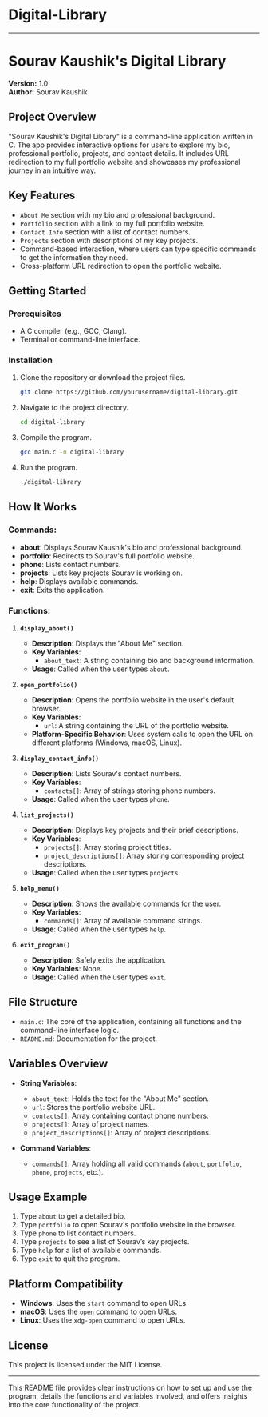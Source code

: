 # Digital-Library
---

# **Sourav Kaushik's Digital Library**

**Version:** 1.0  
**Author:** Sourav Kaushik

## **Project Overview**
"Sourav Kaushik's Digital Library" is a command-line application written in C. The app provides interactive options for users to explore my bio, professional portfolio, projects, and contact details. It includes URL redirection to my full portfolio website and showcases my professional journey in an intuitive way.

## **Key Features**
- `About Me` section with my bio and professional background.
- `Portfolio` section with a link to my full portfolio website.
- `Contact Info` section with a list of contact numbers.
- `Projects` section with descriptions of my key projects.
- Command-based interaction, where users can type specific commands to get the information they need.
- Cross-platform URL redirection to open the portfolio website.

## **Getting Started**

### **Prerequisites**
- A C compiler (e.g., GCC, Clang).
- Terminal or command-line interface.

### **Installation**
1. Clone the repository or download the project files.
    ```bash
    git clone https://github.com/yourusername/digital-library.git
    ```
2. Navigate to the project directory.
    ```bash
    cd digital-library
    ```
3. Compile the program.
    ```bash
    gcc main.c -o digital-library
    ```
4. Run the program.
    ```bash
    ./digital-library
    ```

## **How It Works**

### **Commands:**
- **about**: Displays Sourav Kaushik's bio and professional background.
- **portfolio**: Redirects to Sourav's full portfolio website.
- **phone**: Lists contact numbers.
- **projects**: Lists key projects Sourav is working on.
- **help**: Displays available commands.
- **exit**: Exits the application.

### **Functions:**

1. **`display_about()`**  
   - **Description**: Displays the "About Me" section.
   - **Key Variables**:  
     - `about_text`: A string containing bio and background information.
   - **Usage**: Called when the user types `about`.

2. **`open_portfolio()`**  
   - **Description**: Opens the portfolio website in the user's default browser.
   - **Key Variables**:  
     - `url`: A string containing the URL of the portfolio website.
   - **Platform-Specific Behavior**: Uses system calls to open the URL on different platforms (Windows, macOS, Linux).

3. **`display_contact_info()`**  
   - **Description**: Lists Sourav's contact numbers.
   - **Key Variables**:  
     - `contacts[]`: Array of strings storing phone numbers.
   - **Usage**: Called when the user types `phone`.

4. **`list_projects()`**  
   - **Description**: Displays key projects and their brief descriptions.
   - **Key Variables**:  
     - `projects[]`: Array storing project titles.
     - `project_descriptions[]`: Array storing corresponding project descriptions.
   - **Usage**: Called when the user types `projects`.

5. **`help_menu()`**  
   - **Description**: Shows the available commands for the user.
   - **Key Variables**:  
     - `commands[]`: Array of available command strings.
   - **Usage**: Called when the user types `help`.

6. **`exit_program()`**  
   - **Description**: Safely exits the application.
   - **Key Variables**: None.
   - **Usage**: Called when the user types `exit`.

## **File Structure**

- `main.c`: The core of the application, containing all functions and the command-line interface logic.
- `README.md`: Documentation for the project.
  
## **Variables Overview**

- **String Variables**:
  - `about_text`: Holds the text for the "About Me" section.
  - `url`: Stores the portfolio website URL.
  - `contacts[]`: Array containing contact phone numbers.
  - `projects[]`: Array of project names.
  - `project_descriptions[]`: Array of project descriptions.
  
- **Command Variables**:
  - `commands[]`: Array holding all valid commands (`about`, `portfolio`, `phone`, `projects`, etc.).

## **Usage Example**

1. Type `about` to get a detailed bio.
2. Type `portfolio` to open Sourav's portfolio website in the browser.
3. Type `phone` to list contact numbers.
4. Type `projects` to see a list of Sourav’s key projects.
5. Type `help` for a list of available commands.
6. Type `exit` to quit the program.

## **Platform Compatibility**
- **Windows**: Uses the `start` command to open URLs.
- **macOS**: Uses the `open` command to open URLs.
- **Linux**: Uses the `xdg-open` command to open URLs.

## **License**
This project is licensed under the MIT License.

---

This README file provides clear instructions on how to set up and use the program, details the functions and variables involved, and offers insights into the core functionality of the project.
